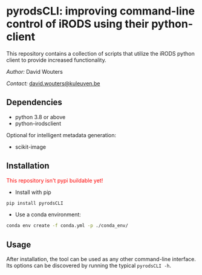 # pyrodsCLI: improving command-line control of iRODS using their python-client

This repository contains a collection of scripts that utilize the iRODS python client to provide increased functionality. 

*Author:* David Wouters

*Contact:* david.wouters@kuleuven.be

## Dependencies

- python 3.8 or above
- python-irodsclient

Optional for intelligent metadata generation:
- scikit-image

## Installation
<span style="color:red">This repository isn't pypi buildable yet!</span>
- Install with pip
```bash
pip install pyrodsCLI
```
- Use a conda environment:

```bash
conda env create -f conda.yml -p ./conda_env/ 
```

## Usage
After installation, the tool can be used as any other command-line interface.
Its options can be discovered by running the typical ```pyrodsCLI -h```.



